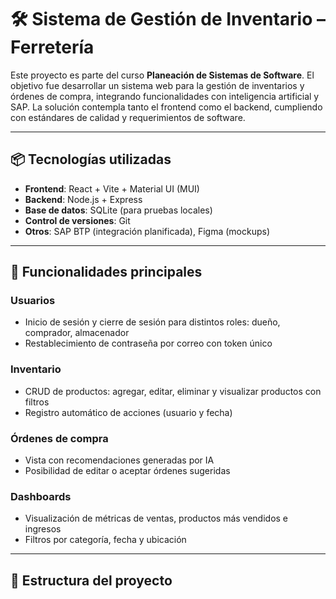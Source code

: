 # 🛠️ Sistema de Gestión de Inventario – Ferretería

Este proyecto es parte del curso **Planeación de Sistemas de Software**. El objetivo fue desarrollar un sistema web para la gestión de inventarios y órdenes de compra, integrando funcionalidades con inteligencia artificial y SAP. La solución contempla tanto el frontend como el backend, cumpliendo con estándares de calidad y requerimientos de software.

---

## 📦 Tecnologías utilizadas

- **Frontend**: React + Vite + Material UI (MUI)
- **Backend**: Node.js + Express
- **Base de datos**: SQLite (para pruebas locales)
- **Control de versiones**: Git
- **Otros**: SAP BTP (integración planificada), Figma (mockups)

---

## 🚀 Funcionalidades principales

### Usuarios
- Inicio de sesión y cierre de sesión para distintos roles: dueño, comprador, almacenador
- Restablecimiento de contraseña por correo con token único

### Inventario
- CRUD de productos: agregar, editar, eliminar y visualizar productos con filtros
- Registro automático de acciones (usuario y fecha)

### Órdenes de compra
- Vista con recomendaciones generadas por IA
- Posibilidad de editar o aceptar órdenes sugeridas

### Dashboards
- Visualización de métricas de ventas, productos más vendidos e ingresos
- Filtros por categoría, fecha y ubicación

---

## 📂 Estructura del proyecto

